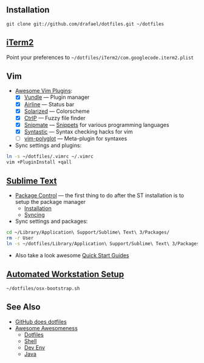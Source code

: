 ## Installation

`git clone git://github.com/drafael/dotfiles.git ~/dotfiles`

## [iTerm2](http://iterm2.com)

Point your preferences to `~/dotfiles/iTerm2/com.googlecode.iterm2.plist`

## Vim

* [Awesome Vim Plugins](http://vimawesome.com/): 
  - [x] [Vundle](https://github.com/VundleVim/Vundle.vim) — Plugin manager
  - [x] [Airline](https://github.com/vim-airline/vim-airline) — Status bar
  - [x] [Solarized](https://github.com/altercation/vim-colors-solarized) — Colorscheme
  - [x] [CtrlP](https://github.com/ctrlpvim/ctrlp.vim) — Fuzzy file finder
  - [x] [Snipmate](https://github.com/garbas/vim-snipmate) — [Snippets](https://github.com/honza/vim-snippets) for various programming languages
  - [x] [Syntastic](https://github.com/vim-syntastic/syntastic) — Syntax checking hacks for vim
  - [ ] [vim-polyglot](https://github.com/sheerun/vim-polyglot) — Meta-plugin for syntaxes
* Sync settings and plugins:
```bash
ln -s ~/dotfiles/.vimrc ~/.vimrc
vim +PluginInstall +qall
```

## [Sublime Text](https://www.sublimetext.com/)

* [Package Control](https://packagecontrol.io/) — the first thing to do after the ST installation is to setup the package manager
  - [Installation](https://packagecontrol.io/installation)
  - [Syncing](https://packagecontrol.io/docs/syncing)
* Sync settings and packages:
```bash
cd ~/Library/Application\ Support/Sublime\ Text\ 3/Packages/
rm -r User
ln -s ~/dotfiles/Library/Application\ Support/Sublime\ Text\ 3/Packages/User/
```
* Also take a look awesome [Quick Start Guides](https://github.com/dreikanter/sublime-bookmarks)

## [Automated Workstation Setup](https://github.com/drafael/osx-bootstrap)

`~/dotfiles/osx-bootstrap.sh`

## See Also

* [GitHub does dotfiles](https://dotfiles.github.io/)
* [Awesome Awesomeness](https://github.com/bayandin/awesome-awesomeness)
  - [Dotfiles](https://github.com/webpro/awesome-dotfiles)
  - [Shell](https://github.com/alebcay/awesome-shell)
  - [Dev Env](https://github.com/jondot/awesome-devenv)
  - [Java](https://github.com/akullpp/awesome-java)
